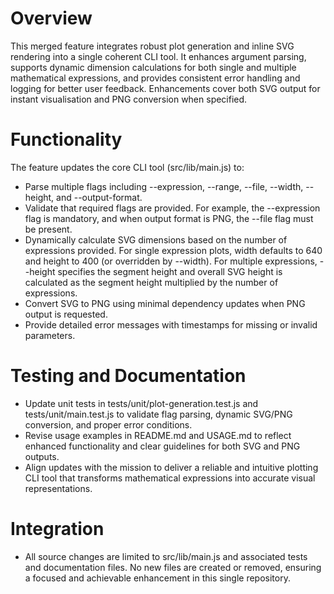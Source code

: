 # Overview
This merged feature integrates robust plot generation and inline SVG rendering into a single coherent CLI tool. It enhances argument parsing, supports dynamic dimension calculations for both single and multiple mathematical expressions, and provides consistent error handling and logging for better user feedback. Enhancements cover both SVG output for instant visualisation and PNG conversion when specified.

# Functionality
The feature updates the core CLI tool (src/lib/main.js) to:
- Parse multiple flags including --expression, --range, --file, --width, --height, and --output-format.
- Validate that required flags are provided. For example, the --expression flag is mandatory, and when output format is PNG, the --file flag must be present.
- Dynamically calculate SVG dimensions based on the number of expressions provided. For single expression plots, width defaults to 640 and height to 400 (or overridden by --width). For multiple expressions, --height specifies the segment height and overall SVG height is calculated as the segment height multiplied by the number of expressions.
- Convert SVG to PNG using minimal dependency updates when PNG output is requested.
- Provide detailed error messages with timestamps for missing or invalid parameters.

# Testing and Documentation
- Update unit tests in tests/unit/plot-generation.test.js and tests/unit/main.test.js to validate flag parsing, dynamic SVG/PNG conversion, and proper error conditions.
- Revise usage examples in README.md and USAGE.md to reflect enhanced functionality and clear guidelines for both SVG and PNG outputs.
- Align updates with the mission to deliver a reliable and intuitive plotting CLI tool that transforms mathematical expressions into accurate visual representations.

# Integration
- All source changes are limited to src/lib/main.js and associated tests and documentation files. No new files are created or removed, ensuring a focused and achievable enhancement in this single repository.